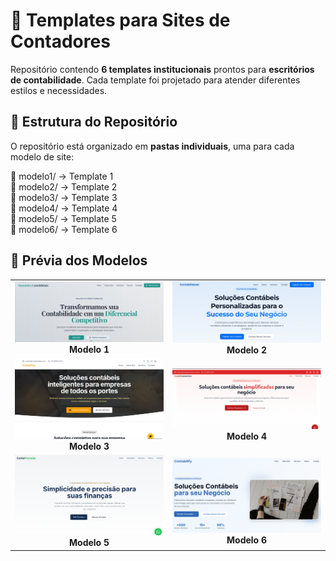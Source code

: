 # 📌 Templates para Sites de Contadores  

Repositório contendo **6 templates institucionais** prontos para **escritórios de contabilidade**. Cada template foi projetado para atender diferentes estilos e necessidades.  

## 📂 Estrutura do Repositório  

O repositório está organizado em **pastas individuais**, uma para cada modelo de site:  

📁 modelo1/ → Template 1<br>
📁 modelo2/ → Template 2<br>
📁 modelo3/ → Template 3<br>
📁 modelo4/ → Template 4<br>
📁 modelo5/ → Template 5<br>
📁 modelo6/ → Template 6<br>

## 🎨 Prévia dos Modelos  


<div align="center">

<table>
  <tr>
    <td align="center">
      <a href="https://preview--contabilidade-harmonica.lovable.app/" target="_blank">
        <img src="images/contabilidade-harmonica.png" width="300">
      </a>
      <br>
      <strong>Modelo 1</strong>
    </td>
    <td align="center">
      <a href="https://contabilidade-template-gen.lovable.app/" target="_blank">
        <img src="images/contabilidade-template.png" width="300">
      </a>
      <br>
      <strong>Modelo 2</strong>
    </td>
  </tr>
  <tr>
    <td align="center">
      <a href="https://easy-financial-solutions-86.lovable.app/" target="_blank">
        <img src="images/easy-financial-solutions.png" width="300">
      </a>
      <br>
      <strong>Modelo 3</strong>
    </td>
    <td align="center">
      <a href="https://conta-connection-hub.lovable.app/" target="_blank">
        <img src="images/conta-connection-hub.png" width="300">
      </a>
      <br>
      <strong>Modelo 4</strong>
    </td>
  </tr>
  <tr>
    <td align="center">
      <a href="https://contador-simplicity.lovable.app/" target="_blank">
        <img src="images/contador-simplicity.png" width="300">
      </a>
      <br>
      <strong>Modelo 5</strong>
    </td>
    <td align="center">
      <a href="https://preview--contabilify-modern-site.lovable.app/" target="_blank">
        <img src="images/contabilify-modern-site.png" width="300">
      </a>
      <br>
      <strong>Modelo 6</strong>
    </td>
  </tr>
</table>

</div>

